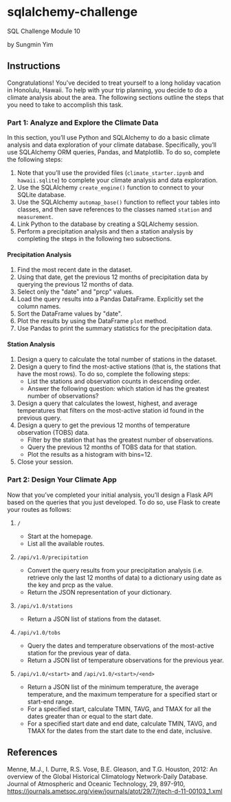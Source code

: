 # sqlalchemy-challenge
SQL Challenge Module 10

by Sungmin Yim

## Instructions ##
Congratulations! You've decided to treat yourself to a long holiday vacation in Honolulu, Hawaii. To help with your trip planning, you decide to do a climate analysis about the area. The following sections outline the steps that you need to take to accomplish this task.

### Part 1: Analyze and Explore the Climate Data ###
In this section, you’ll use Python and SQLAlchemy to do a basic climate analysis and data exploration of your climate database. Specifically, you’ll use SQLAlchemy ORM queries, Pandas, and Matplotlib. To do so, complete the following steps:
1. Note that you’ll use the provided files (`climate_starter.ipynb` and `hawaii.sqlite`) to complete your climate analysis and data exploration.
2. Use the SQLAlchemy `create_engine()` function to connect to your SQLite database.
3. Use the SQLAlchemy `automap_base()` function to reflect your tables into classes, and then save references to the classes named `station` and `measurement`.
4. Link Python to the database by creating a SQLAlchemy session.
5. Perform a precipitation analysis and then a station analysis by completing the steps in the following two subsections.

#### Precipitation Analysis ####
1. Find the most recent date in the dataset.
2. Using that date, get the previous 12 months of precipitation data by querying the previous 12 months of data.
3. Select only the "date" and "prcp" values.
4. Load the query results into a Pandas DataFrame. Explicitly set the column names.
5. Sort the DataFrame values by "date".
6. Plot the results by using the DataFrame `plot` method.
7. Use Pandas to print the summary statistics for the precipitation data.

#### Station Analysis ####
1. Design a query to calculate the total number of stations in the dataset.
2. Design a query to find the most-active stations (that is, the stations that have the most rows). To do so, complete the following steps:
   * List the stations and observation counts in descending order.
   * Answer the following question: which station id has the greatest number of observations?
3. Design a query that calculates the lowest, highest, and average temperatures that filters on the most-active station id found in the previous query.
4. Design a query to get the previous 12 months of temperature observation (TOBS) data.
   * Filter by the station that has the greatest number of observations.
   * Query the previous 12 months of TOBS data for that station.
   * Plot the results as a histogram with bins=12.
5. Close your session.

### Part 2: Design Your Climate App ###
Now that you’ve completed your initial analysis, you’ll design a Flask API based on the queries that you just developed. To do so, use Flask to create your routes as follows:

1. `/`
   * Start at the homepage.
   * List all the available routes.
  
2. `/api/v1.0/precipitation`
   * Convert the query results from your precipitation analysis (i.e. retrieve only the last 12 months of data) to a dictionary using date as the key and prcp as the value.
   * Return the JSON representation of your dictionary.

3. `/api/v1.0/stations`
   * Return a JSON list of stations from the dataset.
     
4. `/api/v1.0/tobs`
   * Query the dates and temperature observations of the most-active station for the previous year of data.
   * Return a JSON list of temperature observations for the previous year.

5. `/api/v1.0/<start>` and `/api/v1.0/<start>/<end>`
   * Return a JSON list of the minimum temperature, the average temperature, and the maximum temperature for a specified start or start-end range.
   * For a specified start, calculate TMIN, TAVG, and TMAX for all the dates greater than or equal to the start date.
   * For a specified start date and end date, calculate TMIN, TAVG, and TMAX for the dates from the start date to the end date, inclusive.

## References ##
Menne, M.J., I. Durre, R.S. Vose, B.E. Gleason, and T.G. Houston, 2012: An overview of the Global Historical Climatology Network-Daily Database. Journal of Atmospheric and Oceanic Technology, 29, 897-910, https://journals.ametsoc.org/view/journals/atot/29/7/jtech-d-11-00103_1.xml
